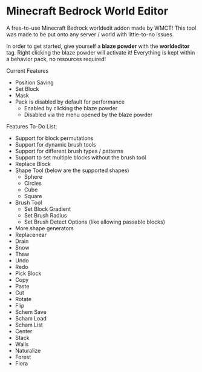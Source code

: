 # Minecraft Bedrock World Editor
A free-to-use Minecraft Bedrock worldedit addon made by WMCT! This tool was made to be put onto any server / world with little-to-no issues. 

In order to get started, give yourself a **blaze powder** with the **worldeditor** tag. Right clicking the blaze powder will activate it! Everything is kept within a behavior pack, no resources required!

Current Features
- Position Saving
- Set Block
- Mask
- Pack is disabled by default for performance
  - Enabled by clicking the blaze powder
  - Disabled via the menu opened by the blaze powder

Features To-Do List:
- Support for block permutations
- Support for dynamic brush tools
- Support for different brush types / patterns
- Support to set multiple blocks without the brush tool
- Replace Block
- Shape Tool (below are the supported shapes)
  - Sphere
  - Circles
  - Cube
  - Square
- Brush Tool
  - Set Block Gradient
  - Set Brush Radius
  - Set Brush Detect Options (like allowing passable blocks)
- More shape generators
- Replacenear
- Drain
- Snow
- Thaw
- Undo
- Redo
- Pick Block
- Copy
- Paste
- Cut
- Rotate
- Flip
- Schem Save
- Scham Load
- Scham List
- Center
- Stack
- Walls
- Naturalize
- Forest
- Flora
